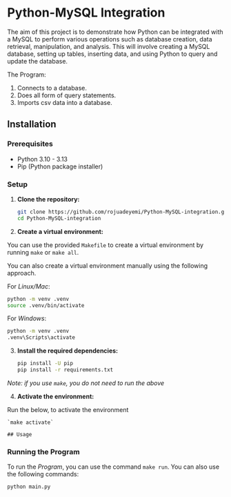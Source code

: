 # Python-MySQL Integration

The aim of this project is to demonstrate how Python can be integrated with a MySQL to perform various operations such as database creation, data retrieval, manipulation, and analysis. This will involve creating a MySQL database, setting up tables, inserting data, and using Python to query and update the database.


The Program:

1. Connects to a database.
1. Does all form of query statements.
1. Imports csv data into a database.


## Installation

### Prerequisites

- Python 3.10 - 3.13
- Pip (Python package installer)

### Setup

1. **Clone the repository:**

    ```sh
    git clone https://github.com/rojuadeyemi/Python-MySQL-integration.git
    cd Python-MySQL-integration
    ```

2. **Create a virtual environment:**

You can use the provided `Makefile` to create a virtual environment by running `make` or `make all`.

You can also create a virtual environment manually using the following approach.

For *Linux/Mac*:

```sh
python -m venv .venv
source .venv/bin/activate 
```

For *Windows*:
    
```sh
python -m venv .venv
.venv\Scripts\activate
```

3. **Install the required dependencies:**

    ```sh
    pip install -U pip
    pip install -r requirements.txt
    ```
*Note: if you use `make`, you do not need to run the above*

4. **Activate the environment:**

Run the below, to activate the environment

    `make activate`
    
    ## Usage

### Running the Program

To run the *Program*, you can use the command `make run`. You can also use the following commands:

```sh
python main.py
```
